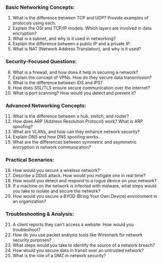 ### Basic Networking Concepts:
1. What is the difference between TCP and UDP? Provide examples of protocols using each.
2. Explain the OSI and TCP/IP models. Which layers are involved in data encryption?
3. What is a subnet, and why is it used in networking?
4. Explain the difference between a public IP and a private IP.
5. What is NAT (Network Address Translation), and why is it used?

### Security-Focused Questions:
6. What is a firewall, and how does it help in securing a network?
7. Explain the concept of VPNs. How do they secure data transmission?
8. What is the difference between IDS and IPS?
9. How does SSL/TLS ensure secure communication over the internet?
10. What is port scanning? How would you detect and prevent it?

### Advanced Networking Concepts:
11. What is the difference between a hub, switch, and router?
12. How does ARP (Address Resolution Protocol) work? What is ARP spoofing?
13. What are VLANs, and how can they enhance network security?
14. Explain DNS and how DNS spoofing works.
15. What are the differences between symmetric and asymmetric encryption in network communication?

### Practical Scenarios:
16. How would you secure a wireless network?
17. Describe a DDoS attack. How would you mitigate one in real time?
18. How would you detect and respond to a rogue device on your network?
19. If a machine on the network is infected with malware, what steps would you take to isolate and secure the network?
20. How would you secure a BYOD (Bring Your Own Device) environment in an organization?

### Troubleshooting & Analysis:
21. A client reports they can’t access a website. How would you troubleshoot?
22. How do you use packet analysis tools like Wireshark for network security purposes?
23. What steps would you take to identify the source of a network breach?
24. How would you secure data in transit over an untrusted network?
25. What is the role of a DMZ in network security?